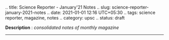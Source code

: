 .. title: Science Reporter - January'21 Notes
.. slug: science-reporter-january-2021-notes
.. date: 2021-01-01 12:16 UTC+05:30
.. tags: science reporter, magazine, notes
.. category: upsc
.. status: draft

**Description** : *consolidated notes of monthly magazine*

***
<!-- TEASER_END -->